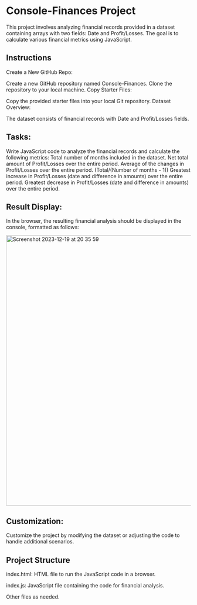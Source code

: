 # Console-Finances Project

This project involves analyzing financial records provided in a dataset containing arrays with two fields: Date and Profit/Losses. The goal is to calculate various financial metrics using JavaScript.

## Instructions
Create a New GitHub Repo:

Create a new GitHub repository named Console-Finances.
Clone the repository to your local machine.
Copy Starter Files:

Copy the provided starter files into your local Git repository.
Dataset Overview:

The dataset consists of financial records with Date and Profit/Losses fields.
## Tasks:

Write JavaScript code to analyze the financial records and calculate the following metrics:
Total number of months included in the dataset.
Net total amount of Profit/Losses over the entire period.
Average of the changes in Profit/Losses over the entire period.
(Total/(Number of months - 1))
Greatest increase in Profit/Losses (date and difference in amounts) over the entire period.
Greatest decrease in Profit/Losses (date and difference in amounts) over the entire period.

## Result Display: 

In the browser, the resulting financial analysis should be displayed in the console, formatted as follows:

<img width="738" alt="Screenshot 2023-12-19 at 20 35 59" src="https://github.com/gelisimduygusu/Console-Finances/assets/151784243/8d30115b-ff4a-4d3b-8f94-51ee9f574b04">

## Customization:

Customize the project by modifying the dataset or adjusting the code to handle additional scenarios.
## Project Structure

index.html: HTML file to run the JavaScript code in a browser.

index.js: JavaScript file containing the code for financial analysis.

Other files as needed.
